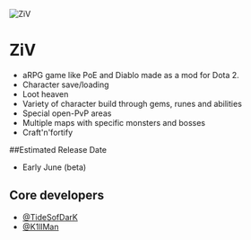 ![ZiV](http://puu.sh/oAW5K/bc0f8bd2b4.jpg)
# ZiV
 - aRPG game like PoE and Diablo made as a mod for Dota 2.
 - Character save/loading
 - Loot heaven
 - Variety of character build through gems, runes and abilities
 - Special open-PvP areas
 - Multiple maps with specific monsters and bosses
 - Craft'n'fortify

##Estimated Release Date 
 - Early June (beta)

## Core developers
 - [@TideSofDarK](https://github.com/TideSofDarK)
 - [@K1llMan](https://github.com/K1llMan)